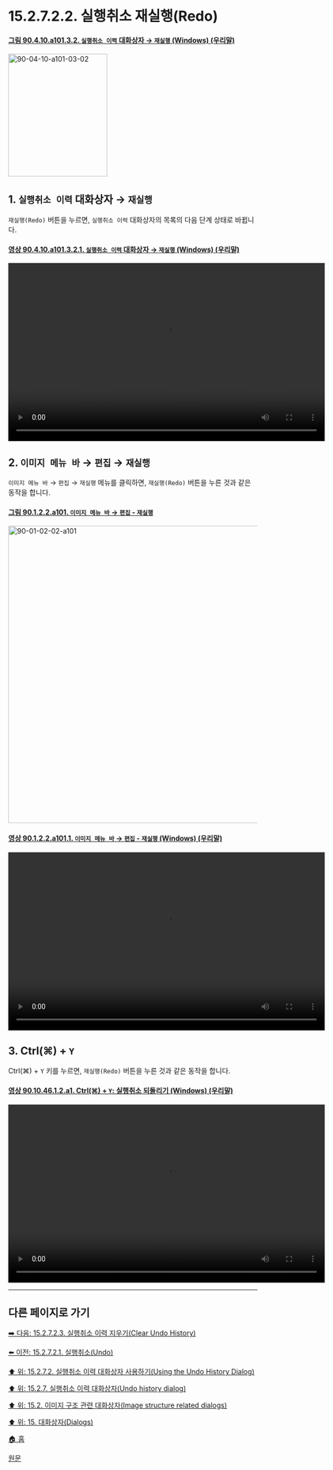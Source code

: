 # 15.2.7.2.2. 실행취소 재실행(Redo)

<a id="90-04-10-a101-03-02"></a>

#### [그림 90.4.10.a101.3.2. `실행취소 이력` 대화상자 → `재실행` (Windows) (우리말)](./90-04-0010-undo_history.md#90-04-10-a101-03-02)
<img width="200" height="248" alt="90-04-10-a101-03-02" src="https://github.com/wonder13662/gimp/assets/15767104/18b903d1-6492-4665-8a5b-a30791d61b08" />

<a id="15-02-07-02-02-s1"></a>

## 1. `실행취소 이력` 대화상자 → `재실행`
`재실행(Redo)` 버튼을 누르면, `실행취소 이력` 대화상자의 목록의 다음 단계 상태로 바뀝니다.

<a id="90-04-10-a101-03-02-01"></a>

#### [영상 90.4.10.a101.3.2.1. `실행취소 이력` 대화상자 → `재실행` (Windows) (우리말)](./90-04-0010-undo_history.md#90-04-10-a101-03-02-01)
<video controls="controls" width="640" height="360" src="https://github.com/wonder13662/gimp/assets/15767104/d9560bd1-26bd-4d7a-a714-c0054dcc4645"></video>

<a id="15-02-07-02-02-s2"></a>

## 2. `이미지 메뉴 바` → `편집` → `재실행`
`이미지 메뉴 바` → `편집` → `재실행` 메뉴를 클릭하면, `재실행(Redo)` 버튼을 누른 것과 같은 동작을 합니다.

<a id="90-01-02-02-a101"></a>

#### [그림 90.1.2.2.a101. `이미지 메뉴 바` → `편집` - `재실행`](./90-01-02-02-redo.md#90-01-02-02-a101)
<img width="980" height="601" alt="90-01-02-02-a101" src="https://github.com/wonder13662/gimp/assets/15767104/32737261-8275-46cc-bad0-c9c7df52cf71" />

<a id="90-01-02-02-a101-01"></a>

#### [영상 90.1.2.2.a101.1. `이미지 메뉴 바` → `편집` - `재실행` (Windows) (우리말)](./90-01-02-02-redo.md#90-01-02-02-a101-01)
<video controls="controls" width="640" height="360" src="https://github.com/wonder13662/gimp/assets/15767104/3b04db0c-6dce-4d45-b8c2-e7608878cf9a"></video>

<a id="15-02-07-02-02-s3"></a>

## 3. Ctrl(⌘) + `Y`
Ctrl(⌘) + `Y` 키를 누르면, `재실행(Redo)` 버튼을 누른 것과 같은 동작을 합니다.

<a id="90-10-46-01-02-a1"></a>

#### [영상 90.10.46.1.2.a1. Ctrl(⌘) + `Y`: 실행취소 되돌리기 (Windows) (우리말)](./90-10-46-01-02-redo.md#90-10-46-01-02-a1)
<video controls="controls" width="640" height="360" src="https://github.com/wonder13662/gimp/assets/15767104/72eeeb80-80fc-4001-b7f7-1afd50d66a81"></video>

***

## 다른 페이지로 가기

[➡️ 다음: 15.2.7.2.3. 실행취소 이력 지우기(Clear Undo History)](./15-02-07-02-03-clear_undo_history.md)

[⬅️ 이전: 15.2.7.2.1. 실행취소(Undo)](./15-02-07-02-01-undo.md)

[⬆️ 위: 15.2.7.2. 실행취소 이력 대화상자 사용하기(Using the Undo History Dialog)](./15-02-07-02-00-using_the_undo_history_dialog.md)

[⬆️ 위: 15.2.7. 실행취소 이력 대화상자(Undo history dialog)](./15-02-07-00-undo-history-dialog.md)

[⬆️ 위: 15.2. 이미지 구조 관련 대화상자(Image structure related dialogs)](./15-02-00-image-structure-related-dialogs.md)

[⬆️ 위: 15. 대화상자(Dialogs)](./15-00-dialogs.md)

[🏠 홈](./00-home.md)

[원문](https://docs.gimp.org/2.10/ko/gimp-undo-dialog.html#idm19025)